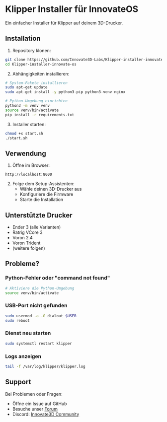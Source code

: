 # Klipper Installer für InnovateOS

Ein einfacher Installer für Klipper auf deinem 3D-Drucker.

## Installation

1. Repository klonen:
```bash
git clone https://github.com/Innovate3D-Labs/Klipper-installer-innovate-os.git
cd Klipper-installer-innovate-os
```

2. Abhängigkeiten installieren:
```bash
# System-Pakete installieren
sudo apt-get update
sudo apt-get install -y python3-pip python3-venv nginx

# Python-Umgebung einrichten
python3 -m venv venv
source venv/bin/activate
pip install -r requirements.txt
```

3. Installer starten:
```bash
chmod +x start.sh
./start.sh
```

## Verwendung

1. Öffne im Browser:
```
http://localhost:8000
```

2. Folge dem Setup-Assistenten:
   - Wähle deinen 3D-Drucker aus
   - Konfiguriere die Firmware
   - Starte die Installation

## Unterstützte Drucker

- Ender 3 (alle Varianten)
- Ratrig VCore 3
- Voron 2.4
- Voron Trident
- (weitere folgen)

## Probleme?

### Python-Fehler oder "command not found"
```bash
# Aktiviere die Python-Umgebung
source venv/bin/activate
```

### USB-Port nicht gefunden
```bash
sudo usermod -a -G dialout $USER
sudo reboot
```

### Dienst neu starten
```bash
sudo systemctl restart klipper
```

### Logs anzeigen
```bash
tail -f /var/log/klipper/klipper.log
```

## Support

Bei Problemen oder Fragen:
- Öffne ein Issue auf GitHub
- Besuche unser [Forum](https://forum.innovate3d.de)
- Discord: [Innovate3D Community](https://discord.gg/innovate3d)
